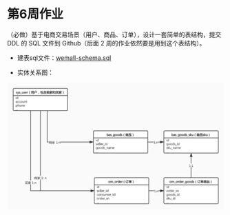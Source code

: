 # 第6周作业

（必做）基于电商交易场景（用户、商品、订单），设计一套简单的表结构，提交 DDL 的 SQL 文件到 Github（后面 2 周的作业依然要是用到这个表结构）。


* 建表sql文件：[wemall-schema.sql](wemall-schema.sql)

* 实体关系图：

![wemall-ER.jpg](wemall-ER.jpg)


